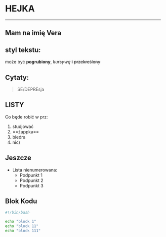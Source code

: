 # HEJKA
-------
## Mam na imię Vera

## styl tekstu:
 może być **pogrubiony**, *kursywą* i ~~przekreślony~~
 ## Cytaty:
 > SE/DEPREsja
## LISTY
Co będe robić w prz:
1. studjować
2. ==żappka==
3. biedra
4. nic)

## Jeszcze
- Lista nienumerowana:
  - Podpunkt 1
  - Podpunkt 2
  - Podpunkt 3

 ## Blok Kodu

```bash
#!/bin/bash

echo "block 1"
echo "block 11"
echo "block 111"




